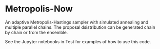 # Metropolis-Now

An adaptive Metropolis-Hastings sampler with simulated annealing and multiple parallel chains. The proposal dsistribution can be generated chain by chain or from the ensemble.

See the Jupyter notebooks in Test for examples of how to use this code.

